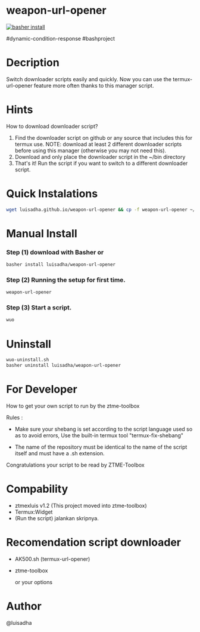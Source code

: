 # weapon-url-opener
[![basher install](https://www.basher.it/assets/logo/basher_install.svg)](https://www.basher.it/package/)

#dynamic-condition-response #bashproject

# Decription 
Switch downloader scripts easily and quickly. Now you can use the termux-url-opener feature more often thanks to this manager script.

# Hints
How to download downloader script?
1. Find the downloader script on github or any source that includes this for termux use.
NOTE: download at least 2 different downloader scripts before using this manager (otherwise you may not need this).
2. Download and only place the downloader script in the ~/bin directory
3. That's it! Run the script if you want to switch to a different downloader script.

# Quick Instalations
```sh
wget luisadha.github.io/weapon-url-opener && cp -f weapon-url-opener ~/bin/ztme-toolbox.sh && chmod +x ~/bin/ztme-toolbox.sh && bash weapon-url-opener
```
# Manual Install

### Step (1) download with Basher or
```sh
basher install luisadha/weapon-url-opener
```
<!--
### Step (2) copy this code
```sh
curl -L https://raw.githubusercontent.com/luisadha/weapon-url-opener/refs/heads/master/ztme-toolbox.sh -o ~/bin/ztme-toolbox.sh
```
-->
### Step (2) Running the setup for first time.
```sh
weapon-url-opener
```

### Step (3) Start a script.
```sh
wuo
```

# Uninstall

```sh
wuo-uninstall.sh
basher uninstall luisadha/weapon-url-opener
```

# 
# For Developer 
How to get your own script to run by the ztme-toolbox 

Rules :

* Make sure your shebang is set according to the script language used so as to avoid errors, Use the built-in termux tool "termux-fix-shebang"

* The name of the repository must be identical to the name of the script itself and must have a .sh extension.

Congratulations your script to be read by ZTME-Toolbox
  
# Compability
- ztmexluis v1.2 (This project moved into ztme-toolbox)
- Termux:Widget
- (Run the script) jalankan skripnya.

# Recomendation script downloader
* AK500.sh (termux-url-opener)
* ztme-toolbox
  
  or your options
  
# Author
@luisadha

